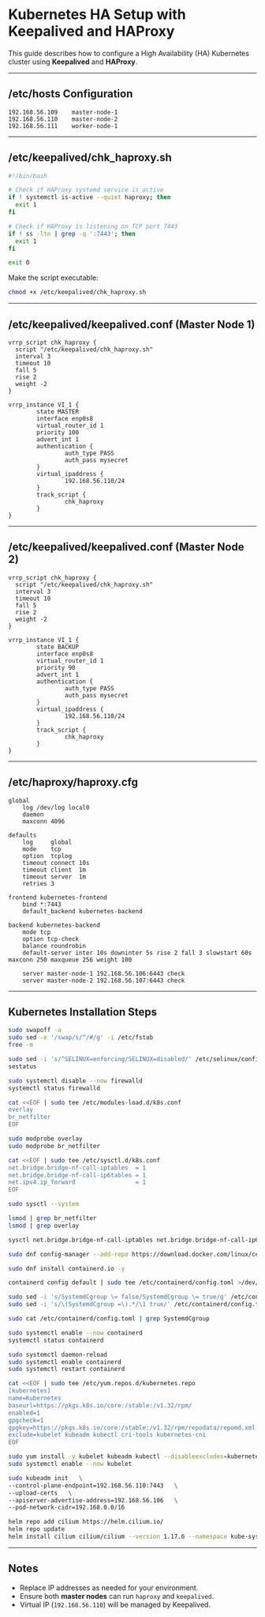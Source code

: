 # Kubernetes HA Setup with Keepalived and HAProxy

This guide describes how to configure a High Availability (HA) Kubernetes cluster using **Keepalived** and **HAProxy**.

---

## /etc/hosts Configuration

```plaintext
192.168.56.109    master-node-1
192.168.56.110    master-node-2
192.168.56.111    worker-node-1
```

---

## /etc/keepalived/chk_haproxy.sh

```bash
#!/bin/bash

# Check if HAProxy systemd service is active
if ! systemctl is-active --quiet haproxy; then
  exit 1
fi

# Check if HAProxy is listening on TCP port 7443
if ! ss -ltn | grep -q ':7443'; then
  exit 1
fi

exit 0
```

Make the script executable:

```bash
chmod +x /etc/keepalived/chk_haproxy.sh
```

---

## /etc/keepalived/keepalived.conf (Master Node 1)

```plaintext
vrrp_script chk_haproxy {
  script "/etc/keepalived/chk_haproxy.sh"
  interval 3
  timeout 10
  fall 5
  rise 2
  weight -2
}

vrrp_instance VI_1 {
        state MASTER
        interface enp0s8
        virtual_router_id 1
        priority 100
        advert_int 1
        authentication {
                auth_type PASS
                auth_pass mysecret
        }
        virtual_ipaddress {
                192.168.56.110/24
        }
        track_script {
                chk_haproxy
        }
}
```

---

## /etc/keepalived/keepalived.conf (Master Node 2)

```plaintext
vrrp_script chk_haproxy {
  script "/etc/keepalived/chk_haproxy.sh"
  interval 3
  timeout 10
  fall 5
  rise 2
  weight -2
}

vrrp_instance VI_1 {
        state BACKUP
        interface enp0s8
        virtual_router_id 1
        priority 90
        advert_int 1
        authentication {
                auth_type PASS
                auth_pass mysecret
        }
        virtual_ipaddress {
                192.168.56.110/24
        }
        track_script {
                chk_haproxy
        }
}
```

---

## /etc/haproxy/haproxy.cfg

```plaintext
global
    log /dev/log local0
    daemon
    maxconn 4096

defaults
    log     global
    mode    tcp
    option  tcplog
    timeout connect 10s
    timeout client  1m
    timeout server  1m
    retries 3

frontend kubernetes-frontend
    bind *:7443
    default_backend kubernetes-backend

backend kubernetes-backend
    mode tcp
    option tcp-check
    balance roundrobin
    default-server inter 10s downinter 5s rise 2 fall 3 slowstart 60s maxconn 250 maxqueue 256 weight 100

    server master-node-1 192.168.56.106:6443 check
    server master-node-2 192.168.56.107:6443 check
```

---

## Kubernetes Installation Steps

```bash
sudo swapoff -a
sudo sed -e '/swap/s/^/#/g' -i /etc/fstab
free -m

sudo sed -i 's/^SELINUX=enforcing/SELINUX=disabled/' /etc/selinux/config
sestatus

sudo systemctl disable --now firewalld
systemctl status firewalld

cat <<EOF | sudo tee /etc/modules-load.d/k8s.conf
overlay
br_netfilter
EOF

sudo modprobe overlay
sudo modprobe br_netfilter

cat <<EOF | sudo tee /etc/sysctl.d/k8s.conf
net.bridge.bridge-nf-call-iptables  = 1
net.bridge.bridge-nf-call-ip6tables = 1
net.ipv4.ip_forward                 = 1
EOF

sudo sysctl --system

lsmod | grep br_netfilter
lsmod | grep overlay

sysctl net.bridge.bridge-nf-call-iptables net.bridge.bridge-nf-call-ip6tables net.ipv4.ip_forward

sudo dnf config-manager --add-repo https://download.docker.com/linux/centos/docker-ce.repo

sudo dnf install containerd.io -y

containerd config default | sudo tee /etc/containerd/config.toml >/dev/null 2>&1

sudo sed -i 's/SystemdCgroup \= false/SystemdCgroup \= true/g' /etc/containerd/config.toml
sudo sed -i 's/\(SystemdCgroup =\).*/\1 true/' /etc/containerd/config.toml

sudo cat /etc/containerd/config.toml | grep SystemdCgroup

sudo systemctl enable --now containerd
systemctl status containerd

sudo systemctl daemon-reload
sudo systemctl enable containerd
sudo systemctl restart containerd

cat <<EOF | sudo tee /etc/yum.repos.d/kubernetes.repo
[kubernetes]
name=Kubernetes
baseurl=https://pkgs.k8s.io/core:/stable:/v1.32/rpm/
enabled=1
gpgcheck=1
gpgkey=https://pkgs.k8s.io/core:/stable:/v1.32/rpm/repodata/repomd.xml.key
exclude=kubelet kubeadm kubectl cri-tools kubernetes-cni
EOF

sudo yum install -y kubelet kubeadm kubectl --disableexcludes=kubernetes
sudo systemctl enable --now kubelet

sudo kubeadm init   \
--control-plane-endpoint=192.168.56.110:7443   \
--upload-certs   \
--apiserver-advertise-address=192.168.56.106   \
--pod-network-cidr=192.168.0.0/16

helm repo add cilium https://helm.cilium.io/
helm repo update
helm install cilium cilium/cilium --version 1.17.6 --namespace kube-system
```

---

## Notes
- Replace IP addresses as needed for your environment.
- Ensure both **master nodes** can run `haproxy` and `keepalived`.
- Virtual IP (`192.168.56.110`) will be managed by Keepalived.
